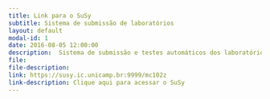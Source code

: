 ```yaml
---
title: Link para o SuSy 
subtitle: Sistema de submissão de laboratórios
layout: default
modal-id: 1
date: 2016-08-05 12:00:00
description:  Sistema de submissão e testes automáticos dos laboratórios.
file: 
file-description: 
link: https://susy.ic.unicamp.br:9999/mc102z
link-description: Clique aqui para acessar o SuSy
---
```


